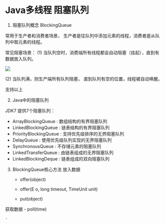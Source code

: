 # Java多线程 阻塞队列

1. 阻塞队列概念 BlockingQueue

常用于生产者和消费者场景， 生产者是往队列中添加元素的线程，消费者是从队列中取元素的线程。

常见阻塞场景：
(1) 当队列空时，消费端所有线程都会自动阻塞（挂起），直到有数据放入队列。

![](file://F:/brady/BlockingQueue1.jpg)

(2) 当队列满，则生产端所有队列阻塞， 直到队列有空的位置，线程被自动唤醒。

支持以上


2. Java中的阻塞队列

JDK7 提供7个阻塞队列：
  - ArrayBlockingQueue    : 数组结构的有界阻塞队列
  - LinkedBlockingQueue   : 链表结构的有界阻塞队列
  - PriorityBlockingQueue : 支持优先级排序的无界阻塞队列
  - DelayQueue            : 使用优先级队列实现的无界阻塞队列
  - SynchronousQueue      : 不存储元素的阻塞队列
  - LinkedTransferQueue   : 由链表组成的无界阻塞队列
  - LinkedBlockingDeque   : 链表组成的双向阻塞队列



3. BlockingQueue核心方法
放入数据
    - offer(object)

    - offer(E o, long timeout, TimeUnit unit)

    - put(object)

获取数据
    - poll(time)

    -  






















